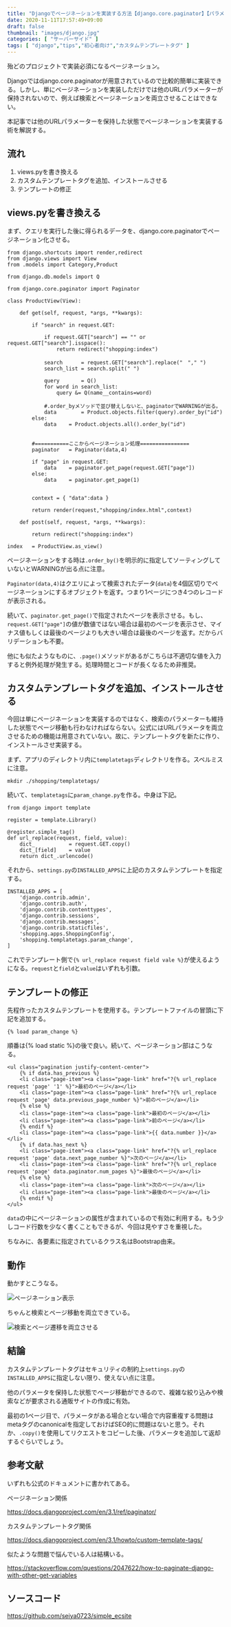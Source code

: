 ```yaml
---
title: "Djangoでページネーションを実装する方法【django.core.paginator】【パラメータ両立】"
date: 2020-11-11T17:57:49+09:00
draft: false
thumbnail: "images/django.jpg"
categories: [ "サーバーサイド" ]
tags: [ "django","tips","初心者向け","カスタムテンプレートタグ" ]
---
```



殆どのプロジェクトで実装必須になるページネーション。

Djangoではdjango.core.paginatorが用意されているので比較的簡単に実装できる。しかし、単にページネーションを実装しただけでは他のURLパラメーターが保持されないので、例えば検索とページネーションを両立させることはできない。

本記事では他のURLパラメーターを保持した状態でページネーションを実装する術を解説する。

## 流れ

1. views.pyを書き換える
1. カスタムテンプレートタグを追加、インストールさせる
1. テンプレートの修正


## views.pyを書き換える

まず、クエリを実行した後に得られるデータを、django.core.paginatorでページネーション化させる。

    from django.shortcuts import render,redirect
    from django.views import View
    from .models import Category,Product
    
    from django.db.models import Q
    
    from django.core.paginator import Paginator 
    
    class ProductView(View):
    
        def get(self, request, *args, **kwargs):
        
            if "search" in request.GET:
    
                if request.GET["search"] == "" or request.GET["search"].isspace():
                    return redirect("shopping:index")
    
                search      = request.GET["search"].replace("　"," ")
                search_list = search.split(" ")
    
                query       = Q() 
                for word in search_list:
                    query &= Q(name__contains=word)
    
                #.order_byメソッドで並び替えしないと、paginatorでWARNINGが出る。
                data        = Product.objects.filter(query).order_by("id")
            else:
                data    = Product.objects.all().order_by("id")
    
    
            #===========ここからページネーション処理================
            paginator   = Paginator(data,4)
    
            if "page" in request.GET:
                data    = paginator.get_page(request.GET["page"])
            else:
                data    = paginator.get_page(1)
    
    
            context = { "data":data }
    
            return render(request,"shopping/index.html",context)
    
        def post(self, request, *args, **kwargs):
                
            return redirect("shopping:index")
       
    index   = ProductView.as_view()


ページネーションをする時は`.order_by()`を明示的に指定してソーティングしていないとWARNINGが出る点に注意。

`Paginator(data,4)`はクエリによって検索されたデータ(`data`)を4個区切りでページネーションにするオブジェクトを返す。つまり1ページにつき4つのレコードが表示される。

続いて、`paginator.get_page()`で指定されたページを表示させる。もし、`request.GET["page"]`の値が数値ではない場合は最初のページを表示させ、マイナス値もしくは最後のページよりも大きい場合は最後のページを返す。だからバリデーションも不要。

他にも似たようなものに、`.page()`メソッドがあるがこちらは不適切な値を入力すると例外処理が発生する。処理時間とコードが長くなるため非推奨。

## カスタムテンプレートタグを追加、インストールさせる

今回は単にページネーションを実装するのではなく、検索のパラメーターも維持した状態でページ移動も行わなければならない。公式にはURLパラメータを両立させるための機能は用意されていない。故に、テンプレートタグを新たに作り、インストールさせ実装する。

まず、アプリのディレクトリ内に`templatetags`ディレクトリを作る。スペルミスに注意。

    mkdir ./shopping/templatetags/

続いて、`templatetags`に`param_change.py`を作る。中身は下記。

    from django import template
    
    register = template.Library()
    
    @register.simple_tag()
    def url_replace(request, field, value):
        dict_           = request.GET.copy()
        dict_[field]    = value
        return dict_.urlencode()
    

それから、`settings.py`の`INSTALLED_APPS`に上記のカスタムテンプレートを指定する。

    INSTALLED_APPS = [
        'django.contrib.admin',
        'django.contrib.auth',
        'django.contrib.contenttypes',
        'django.contrib.sessions',
        'django.contrib.messages',
        'django.contrib.staticfiles',
        'shopping.apps.ShoppingConfig',
        'shopping.templatetags.param_change',
    ]

これでテンプレート側で`{% url_replace request field vale %}`が使えるようになる。`request`と`field`と`value`はいずれも引数。

## テンプレートの修正

先程作ったカスタムテンプレートを使用する。テンプレートファイルの冒頭に下記を追加する。

    {% load param_change %} 

順番は{% load static %}の後で良い。続いて、ページネーション部はこうなる。

    <ul class="pagination justify-content-center">
        {% if data.has_previous %}
        <li class="page-item"><a class="page-link" href="?{% url_replace request 'page' '1' %}">最初のページ</a></li>
        <li class="page-item"><a class="page-link" href="?{% url_replace request 'page' data.previous_page_number %}">前のページ</a></li>
        {% else %}
        <li class="page-item"><a class="page-link">最初のページ</a></li>
        <li class="page-item"><a class="page-link">前のページ</a></li>
        {% endif %}
        <li class="page-item"><a class="page-link">{{ data.number }}</a></li>
        {% if data.has_next %}
        <li class="page-item"><a class="page-link" href="?{% url_replace request 'page' data.next_page_number %}">次のページ</a></li>
        <li class="page-item"><a class="page-link" href="?{% url_replace request 'page' data.paginator.num_pages %}">最後のページ</a></li>
        {% else %}
        <li class="page-item"><a class="page-link">次のページ</a></li>
        <li class="page-item"><a class="page-link">最後のページ</a></li>
        {% endif %}
    </ul>

`data`の中にページネーションの属性が含まれているので有効に利用する。もう少しコード行数を少なく書くこともできるが、今回は見やすさを重視した。

ちなみに、各要素に指定されているクラス名はBootstrap由来。

## 動作

動かすとこうなる。

<div class="img-center"><img src="/images/Screenshot from 2020-11-15 12-19-31.png" alt="ページネーション表示"></div>

ちゃんと検索とページ移動を両立できている。

<div class="img-center"><img src="/images/Screenshot from 2020-11-15 12-20-45.png" alt="検索とページ遷移を両立させる"></div>


## 結論

カスタムテンプレートタグはセキュリティの制約上`settings.py`の`INSTALLED_APPS`に指定しない限り、使えない点に注意。

他のパラメータを保持した状態でページ移動ができるので、複雑な絞り込みや検索などが要求される通販サイトの作成に有効。

最初の1ページ目で、パラメータがある場合とない場合で内容重複する問題はmetaタグのcanonicalを指定しておけばSEO的に問題はないと思う。それか、`.copy()`を使用してリクエストをコピーした後、パラメータを追加して返却するぐらいでしょう。

## 参考文献

いずれも公式のドキュメントに書かれてある。

ページネーション関係

https://docs.djangoproject.com/en/3.1/ref/paginator/

カスタムテンプレートタグ関係

https://docs.djangoproject.com/en/3.1/howto/custom-template-tags/

似たような問題で悩んでいる人は結構いる。

https://stackoverflow.com/questions/2047622/how-to-paginate-django-with-other-get-variables

## ソースコード

https://github.com/seiya0723/simple_ecsite
